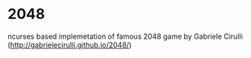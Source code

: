 2048
====

ncurses based implemetation of famous 2048 game by Gabriele Cirulli (http://gabrielecirulli.github.io/2048/)
